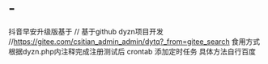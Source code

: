 # -
抖音早安升级版基于 // 基于github dyzn项目开发
//https://gitee.com/csitian_admin_admin/dytq?_from=gitee_search
食用方式
根据dyzn.php内注释完成注册测试后
crontab 添加定时任务 具体方法自行百度
